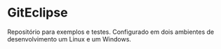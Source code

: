# GitEclipse
Repositório para exemplos e testes.
Configurado em dois ambientes de desenvolvimento um Linux e um Windows.
